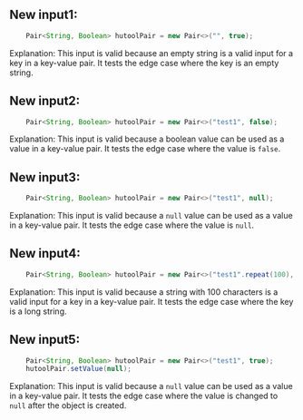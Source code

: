 ## New input1:
```java
    Pair<String, Boolean> hutoolPair = new Pair<>("", true);
```
Explanation: This input is valid because an empty string is a valid input for a key in a key-value pair. It tests the edge case where the key is an empty string.

## New input2:
```java
    Pair<String, Boolean> hutoolPair = new Pair<>("test1", false);
```
Explanation: This input is valid because a boolean value can be used as a value in a key-value pair. It tests the edge case where the value is `false`.

## New input3:
```java
    Pair<String, Boolean> hutoolPair = new Pair<>("test1", null);
```
Explanation: This input is valid because a `null` value can be used as a value in a key-value pair. It tests the edge case where the value is `null`.

## New input4:
```java
    Pair<String, Boolean> hutoolPair = new Pair<>("test1".repeat(100), true);
```
Explanation: This input is valid because a string with 100 characters is a valid input for a key in a key-value pair. It tests the edge case where the key is a long string.

## New input5:
```java
    Pair<String, Boolean> hutoolPair = new Pair<>("test1", true);
    hutoolPair.setValue(null);
```
Explanation: This input is valid because a `null` value can be used as a value in a key-value pair. It tests the edge case where the value is changed to `null` after the object is created.
